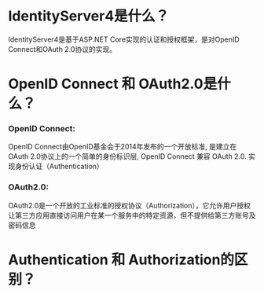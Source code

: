 # IdentityServer4是什么？
IdentityServer4是基于ASP.NET Core实现的认证和授权框架，是对OpenID Connect和OAuth 2.0协议的实现。
# OpenID Connect 和 OAuth2.0是什么？
 ### OpenID Connect: 
   OpenID Connect由OpenID基金会于2014年发布的一个开放标准, 是建立在OAuth 2.0协议上的一个简单的身份标识层, OpenID Connect 兼容 OAuth 2.0. 实现身份认证（Authentication）
 ### OAuth2.0:  
  OAuth2.0是一个开放的工业标准的授权协议（Authorization），它允许用户授权让第三方应用直接访问用户在某一个服务中的特定资源，但不提供给第三方账号及密码信息
# Authentication 和 Authorization的区别？
